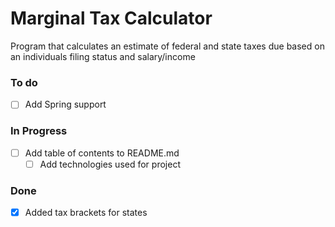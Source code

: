 # Marginal Tax Calculator
Program that calculates an estimate of federal and state taxes due based on an individuals filing status and
salary/income

### To do
- [ ] Add Spring support

### In Progress
- [ ] Add table of contents to README.md
  - [ ] Add technologies used for project

### Done
- [x] Added tax brackets for states
 